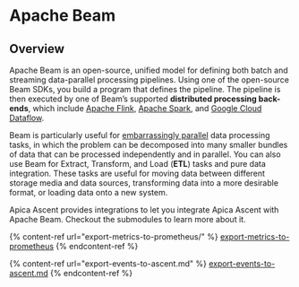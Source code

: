 # Apache Beam

## Overview

Apache Beam is an open-source, unified model for defining both batch and streaming data-parallel processing pipelines. Using one of the open-source Beam SDKs, you build a program that defines the pipeline. The pipeline is then executed by one of Beam’s supported **distributed processing back-ends**, which include [Apache Flink](https://flink.apache.org/), [Apache Spark](https://spark.apache.org/), and [Google Cloud Dataflow](https://cloud.google.com/dataflow).

Beam is particularly useful for [embarrassingly parallel](https://en.wikipedia.org/wiki/Embarassingly_parallel) data processing tasks, in which the problem can be decomposed into many smaller bundles of data that can be processed independently and in parallel. You can also use Beam for Extract, Transform, and Load (**ETL**) tasks and pure data integration. These tasks are useful for moving data between different storage media and data sources, transforming data into a more desirable format, or loading data onto a new system.

Apica Ascent provides integrations to let you integrate Apica Ascent with Apache Beam. Checkout the submodules to learn more about it.



{% content-ref url="export-metrics-to-prometheus/" %}
[export-metrics-to-prometheus](export-metrics-to-prometheus/)
{% endcontent-ref %}

{% content-ref url="export-events-to-ascent.md" %}
[export-events-to-ascent.md](export-events-to-ascent.md)
{% endcontent-ref %}
